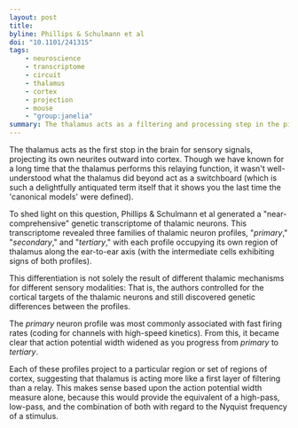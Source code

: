```yaml
---
layout: post
title:
byline: Phillips & Schulmann et al
doi: "10.1101/241315"
tags:
    - neuroscience
    - transcriptome
    - circuit
    - thalamus
    - cortex
    - projection
    - mouse
    - "group:janelia"
summary: The thalamus acts as a filtering and processing step in the pipeline of sensory information entering cortex.
---
```


The thalamus acts as the first stop in the brain for sensory signals, projecting its own neurites outward into cortex. Though we have known for a long time that the thalamus performs this relaying function, it wasn't well-understood what the thalamus did beyond act as a switchboard (which is such a delightfully antiquated term itself that it shows you the last time the 'canonical models' were defined).

To shed light on this question, Phillips & Schulmann et al generated a "near-comprehensive" genetic transcriptome of thalamic neurons.  This transcriptome revealed three families of thalamic neuron profiles, "_primary_," "_secondary_," and "_tertiary_," with each profile occupying its own region of thalamus along the ear-to-ear axis (with the intermediate cells exhibiting signs of both profiles).

This differentiation is not solely the result of different thalamic mechanisms for different sensory modalities: That is, the authors controlled for the cortical targets of the thalamic neurons and still discovered genetic differences between the profiles.

The _primary_ neuron profile was most commonly associated with fast firing rates (coding for channels with high-speed kinetics). From this, it became clear that action potential width widened as you progress from _primary_ to _tertiary_.

Each of these profiles project to a particular region or set of regions of cortex, suggesting that thalamus is acting more like a first layer of filtering than a relay. This makes sense based upon the action potential width measure alone, because this would provide the equivalent of a high-pass, low-pass, and the combination of both with regard to the Nyquist frequency of a stimulus.
